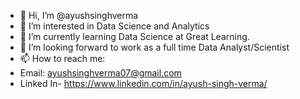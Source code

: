 - 👋 Hi, I’m @ayushsinghverma
- 👀 I’m interested in Data Science and Analytics
- 🌱 I’m currently learning Data Science at Great Learning.
- 💞️ I’m looking forward to work as a full time Data Analyst/Scientist
- 📫 How to reach me:
- Email: ayushsinghverma07@gmail.com
- Linked In- https://www.linkedin.com/in/ayush-singh-verma/

<!---
ayushsinghverma/ayushsinghverma is a ✨ special ✨ repository because its `README.md` (this file) appears on your GitHub profile.
You can click the Preview link to take a look at your changes.
--->
